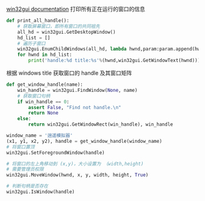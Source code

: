[win32gui documentation](https://timgolden.me.uk/pywin32-docs/win32gui.html) 
打印所有正在运行的窗口的信息
```python
def print_all_handle():
	# 获取屏幕窗口，即所有窗口的共同祖先
	all_hd = win32gui.GetDesktopWindow()
	hd_list = []
	# 遍历子窗口
	win32gui.EnumChildWindows(all_hd, lambda hwnd,param:param.append(hwnd), hd_list)
	for hwnd in hd_list:
		print('handle:%d title:%s'%(hwnd,win32gui.GetWindowText(hwnd)))
```

根据 windows title 获取窗口的 handle 及其窗口矩阵
```python
def get_window_handle(name):
    win_handle = win32gui.FindWindow(None, name)
    # 获取窗口句柄
    if win_handle == 0:
        assert False, "Find not handle.\n"
        return None
    else:
        return win32gui.GetWindowRect(win_handle), win_handle

window_name = '逍遥模拟器'
(x1, y1, x2, y2), handle = get_window_handle(window_name)
# 将窗口置顶
win32gui.SetForegroundWindow(handle)
```

```python
# 将窗口的左上角移动到 (x,y)，大小设置为 （width,height)
# 需要管理员权限
win32gui.MoveWindow(hwnd, x, y, width, height, True)
```

```python
# 判断句柄是否存在
win32gui.IsWindow(handle)
```